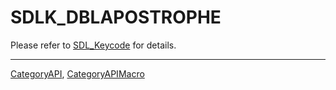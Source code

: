 # SDLK_DBLAPOSTROPHE

Please refer to [SDL_Keycode](SDL_Keycode) for details.

----
[CategoryAPI](CategoryAPI), [CategoryAPIMacro](CategoryAPIMacro)

